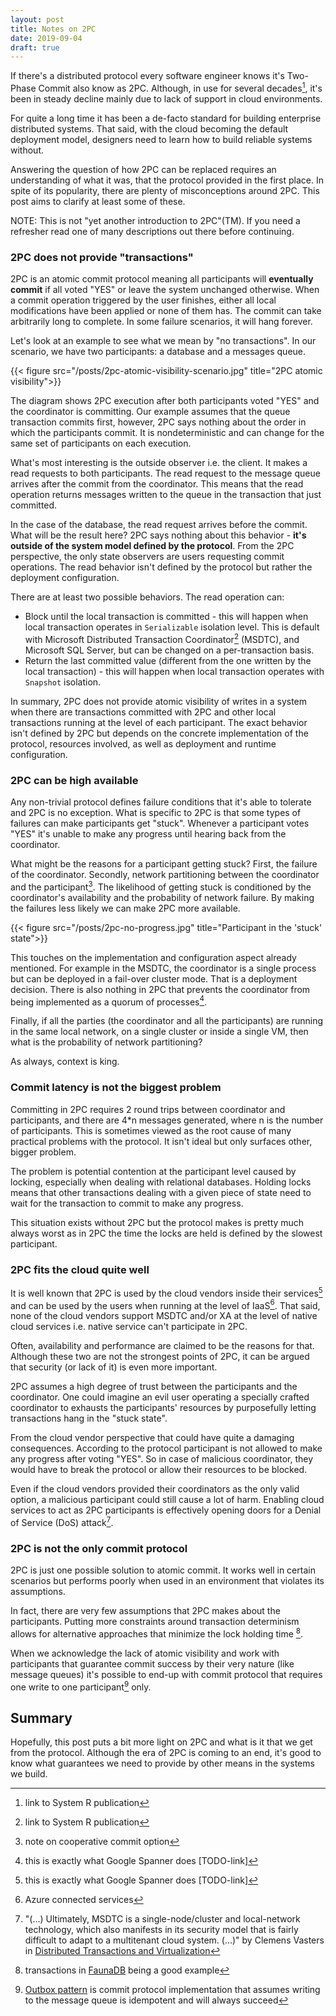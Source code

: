 ```yaml
---
layout: post
title: Notes on 2PC
date: 2019-09-04
draft: true
---
```


If there's a distributed protocol every software engineer knows it's Two-Phase Commit also know as 2PC. Although, in use for several decades[^1], it's been in steady decline mainly due to lack of support in cloud environments. 

For quite a long time it has been a de-facto standard for building enterprise distributed systems. That said, with the cloud becoming the default deployment model, designers need to learn how to build reliable systems without. 

Answering the question of how 2PC can be replaced requires an understanding of what it was, that the protocol provided in the first place. In spite of its popularity, there are plenty of misconceptions around 2PC. This post aims to clarify at least some of these.      

NOTE: This is not "yet another introduction to 2PC"(TM). If you need a refresher read one of many descriptions out there before continuing.

### 2PC does not provide "transactions"
2PC is an atomic commit protocol meaning all participants will **eventually commit** if all voted "YES" or leave the system unchanged otherwise. When a commit operation triggered by the user finishes, either all local modifications have been applied or none of them has. The commit can take arbitrarily long to complete. In some failure scenarios, it will hang forever.

Let's look at an example to see what we mean by "no transactions". In our scenario, we have two participants: a database and a messages queue. 

{{< figure src="/posts/2pc-atomic-visibility-scenario.jpg" title="2PC atomic visibility">}}

The diagram shows 2PC execution after both participants voted "YES" and the coordinator is committing.  Our example assumes that the queue transaction commits first, however, 2PC says nothing about the order in which the participants commit. It is nondeterministic and can change for the same set of participants on each execution.

What's most interesting is the outside observer i.e. the client. It makes a read requests to both participants. The read request to the message queue arrives after the commit from the coordinator. This means that the read operation returns messages written to the queue in the transaction that just committed. 

In the case of the database, the read request arrives before the commit. What will be the result here? 2PC says nothing about this behavior - **it's outside of the system model defined by the protocol**. From the 2PC perspective, the only state observers are users requesting commit operations.  The read behavior isn't defined by the protocol but rather the deployment configuration. 

There are at least two possible behaviors. The read operation can:
    
* Block until the local transaction is committed - this will happen when local transaction operates in `Serializable` isolation level. This is default with Microsoft Distributed Transaction Coordinator[^1] (MSDTC), and Microsoft SQL Server, but can be changed on a per-transaction basis.
* Return the last committed value (different from the one written by the local transaction) - this will happen when local transaction operates with `Snapshot` isolation.

In summary, 2PC does not provide atomic visibility of writes in a system when there are transactions committed with 2PC and other local transactions running at the level of each participant. The exact behavior isn't defined by 2PC but depends on the concrete implementation of the protocol, resources involved, as well as deployment and runtime configuration.

### 2PC can be high available
Any non-trivial protocol defines failure conditions that it's able to tolerate and 2PC is no exception. What is specific to 2PC is that some types of failures can make participants get "stuck". Whenever a participant votes "YES" it's unable to make any progress until hearing back from the coordinator. 

What might be the reasons for a participant getting stuck? First, the failure of the coordinator. Secondly, network partitioning between the coordinator and the participant[^3]. The likelihood of getting stuck is conditioned by the coordinator's availability and the probability of network failure. By making the failures less likely we can make 2PC more available.

{{< figure src="/posts/2pc-no-progress.jpg" title="Participant in the 'stuck' state">}}

This touches on the implementation and configuration aspect already mentioned. For example in the MSDTC, the coordinator is a single process but can be deployed in a fail-over cluster mode. That is a deployment decision. There is also nothing in 2PC that prevents the coordinator from being implemented as a quorum of processes[^4]. 

Finally, if all the parties (the coordinator and all the participants) are running in the same local network, on a single cluster or inside a single VM, then what is the probability of network partitioning? 

As always, context is king.   

### Commit latency is not the biggest problem
Committing in 2PC requires 2 round trips between coordinator and participants, and there are 4*n messages generated, where n is the number of participants. This is sometimes viewed as the root cause of many practical problems with the protocol. It isn't ideal but only surfaces other, bigger problem.

The problem is potential contention at the participant level caused by locking, especially when dealing with relational databases. Holding locks means that other transactions dealing with a given piece of state need to wait for the transaction to commit to make any progress.

This situation exists without 2PC but the protocol makes is pretty much always worst as in 2PC the time the locks are held is defined by the slowest participant.

### 2PC fits the cloud quite well
It is well known that 2PC is used by the cloud vendors inside their services[^4] and can be used by the users when running at the level of IaaS[^5]. That said, none of the cloud vendors support MSDTC and/or XA at the level of native cloud services i.e. native service can't participate in 2PC. 

Often, availability and performance are claimed to be the reasons for that. Although these two are not the strongest points of 2PC, it can be argued that security (or lack of it) is even more important. 

2PC assumes a high degree of trust between the participants and the coordinator. One could imagine an evil user operating a specially crafted coordinator to exhausts the participants' resources by purposefully letting transactions hang in the "stuck state".

From the cloud vendor perspective that could have quite a damaging consequences. According to the protocol participant is not allowed to make any progress after voting "YES". So in case of malicious coordinator, they would have to break the protocol or allow their resources to be blocked. 

Even if the cloud vendors provided their coordinators as the only valid option, a malicious participant could still cause a lot of harm. Enabling cloud services to act as 2PC participants is effectively opening doors for a Denial of Service (DoS) attack[^6]. 

### 2PC is not the only commit protocol
2PC is just one possible solution to atomic commit. It works well in certain scenarios but performs poorly when used in an environment that violates its assumptions. 

In fact, there are very few assumptions that 2PC makes about the participants. Putting more constraints around transaction determinism allows for alternative approaches that minimize the lock holding time [^7]. 

When we acknowledge the lack of atomic visibility and work with participants that guarantee commit success by their very nature (like message queues) it's possible to end-up with commit protocol that requires one write to one participant[^8] only.   

## Summary
Hopefully, this post puts a bit more light on 2PC and what is it that we get from the protocol. Although the era of 2PC is coming to an end, it's good to know what guarantees we need to provide by other means in the systems we build. 

[^1]: link to System R publication
[^2]: link to some decent 2PC tutorial
[^3]: note on cooperative commit option
[^4]: this is exactly what Google Spanner does [TODO-link]
[^5]: Azure connected services
[^6]: "(...) Ultimately, MSDTC is a single-node/cluster and local-network technology, which also manifests in its security model that is fairly difficult to adapt to a multitenant cloud system. (...)" by Clemens Vasters in [Distributed Transactions and Virtualization](http://vasters.com/archive/Distributed-Transactions-And-Virtualization.html)
[^7]: transactions in [FaunaDB](https://fauna.com/blog/consistency-without-clocks-faunadb-transaction-protocol) being a good example  
[^8]: [Outbox pattern](https://docs.particular.net/nservicebus/outbox/) is commit protocol implementation that assumes writing to the message queue is idempotent and will always succeed
[^9]: windows clustering
[^10]: an implementation of 2PC built into Windows
